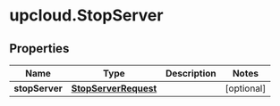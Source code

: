 # upcloud.StopServer

## Properties
Name | Type | Description | Notes
------------ | ------------- | ------------- | -------------
**stopServer** | [**StopServerRequest**](StopServerRequest.md) |  | [optional] 


